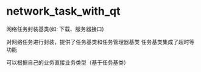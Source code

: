 # network_task_with_qt
网络任务封装基类(如: 下载、服务器接口)

对网络任务进行封装，提供了任务基类和任务管理器基类
任务基类集成了超时等功能

可以根据自己的业务直接业务类型（基于任务基类）
